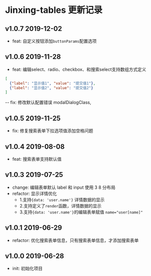 Jinxing-tables 更新记录
======================

v1.0.7 2019-12-02
-----------------

- feat: 自定义按钮添加`buttonParams`配置选项

v1.0.6 2019-11-28
-----------------

- feat: 编辑select、radio、checkbox、和搜索select支持数组方式定义
```json
[
  {"label": "显示值1", "value": "提交值1"}, 
  {"label": "显示值2", "value": "提交值2"}
]
```
-- fix: 修改默认配置错误 modalDialogClass, 

v1.0.5 2019-11-25
-----------------

- fix: 修复搜索表单下拉选项值添加空格问题

v1.0.4 2019-08-08
-----------------

- feat: 搜索表单支持默认值

v1.0.3 2019-07-25
-----------------

- change: 编辑表单默认 label 和 input 使用 3 8 分布局
- refactor: 显示详情优化
    - 1.支持`{data: 'user.name'}` 详情数据的显示
    - 2.支持定义了`render`函数，详情数据的显示 
    - 3.支持`{data: 'user.name'}`的编辑表单赋值 `name="user[name]"`

v1.0.1 2019-06-29
-----------------

- refactor: 优化搜索表单信息，只有搜索表单信息，才添加搜索表单

v1.0.0 2019-06-28
-----------------

- init: 初始化项目

